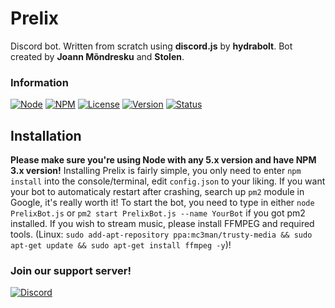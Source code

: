 # Prelix
Discord bot. Written from scratch using **discord.js** by **hydrabolt**. Bot created by **Joann Mõndresku** and **Stolen**.
### Information
[![Node](https://img.shields.io/badge/Node-5.x.x-green.svg)](http://nodejs.org)
[![NPM](https://img.shields.io/badge/NPM-3.x.x-blue.svg)](http://nodejs.org)
[![License](https://img.shields.io/badge/License-GPL--3.0-blue.svg)]()
[![Version](https://img.shields.io/badge/Version-1.0.0_alpha.2-yellow.svg)](https://github.com/SteamingMutt/WildBeast/releases)
[![Status](https://img.shields.io/badge/Status-Indev-yellow.svg)]()
## Installation
**Please make sure you're using Node with any 5.x version and have NPM 3.x version!**
Installing Prelix is fairly simple, you only need to enter `npm install` into the console/terminal, edit `config.json` to your liking.
If you want your bot to automaticaly restart after crashing, search up `pm2` module in Google, it's really worth it!
To start the bot, you need to type in either `node PrelixBot.js` or `pm2 start PrelixBot.js --name YourBot` if you got pm2 installed.
If you wish to stream music, please install FFMPEG and required tools. (Linux: `sudo add-apt-repository ppa:mc3man/trusty-media && sudo apt-get update && sudo apt-get install ffmpeg -y`)!

### Join our support server!
[![Discord](https://discordapp.com/api/servers/148473446236422144/widget.png?style=banner3)](https://discord.gg/0pPzG7d0M2hZsa7m)

